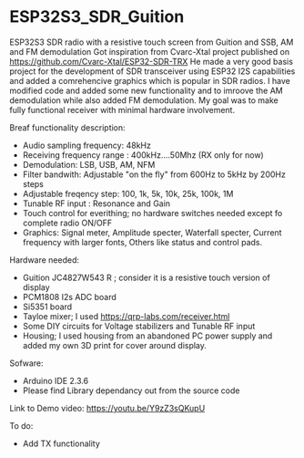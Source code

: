 # ESP32S3_SDR_Guition
ESP32S3 SDR radio with a resistive touch screen from Guition and SSB, AM and FM demodulation
Got inspiration from Cvarc-Xtal project published on https://github.com/Cvarc-Xtal/ESP32-SDR-TRX
He made a very good basis project for the development of SDR transceiver using ESP32 I2S capabilities and added a comrehencive graphics which is popular in SDR radios.
I have modified code and added some new functionality and to imroove the AM demodulation while also added FM demodulation.
My goal was to make fully functional receiver with minimal hardware involvement.

Breaf functionality description:
- Audio sampling frequency: 48kHz
- Receiving frequency range : 400kHz....50Mhz (RX only for now)
- Demodulation: LSB, USB, AM, NFM
- Filter bandwith: Adjustable "on the fly" from 600Hz to 5kHz by 200Hz steps
- Adjustable freqency step: 100, 1k, 5k, 10k, 25k, 100k, 1M
- Tunable RF input : Resonance and Gain
- Touch control for everithing; no hardware switches needed except fo complete radio ON/OFF
- Graphics: Signal meter, Amplitude specter, Waterfall specter, Current frequency with larger fonts, Others like status and control pads.

Hardware needed:
- Guition JC4827W543 R ; consider it is a resistive touch version of display
- PCM1808 I2s ADC board 
- Si5351 board
- Tayloe mixer; I used https://qrp-labs.com/receiver.html
- Some DIY circuits for Voltage stabilizers and Tunable RF input 
- Housing; I used housing from an abandoned PC power supply and added my own 3D print for cover around display.

Sofware:
- Arduino IDE 2.3.6
- Please find Library dependancy out from the source code

Link to Demo video: https://youtu.be/Y9zZ3sQKupU

To do:
- Add TX functionality
